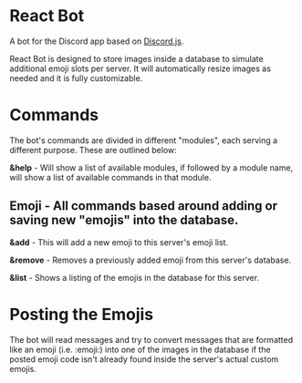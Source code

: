 # React Bot

A bot for the Discord app based on [Discord.js](https://github.com/hydrabolt/discord.js/).

React Bot is designed to store images inside a database to simulate additional emoji slots per server. It will automatically resize images as needed and it is fully customizable.

# Commands

The bot's commands are divided in different "modules", each serving a different purpose. These are outlined below:

**&help** - Will show a list of available modules, if followed by a module name, will show a list of available commands in that module.

## Emoji - All commands based around adding or saving new "emojis" into the database.

**&add** - This will add a new emoji to this server's emoji list.

**&remove** - Removes a previously added emoji from this server's database.

**&list** - Shows a listing of the emojis in the database for this server.

# Posting the Emojis

The bot will read messages and try to convert messages that are formatted like an emoji (i.e. :emoji:) into one of the images in the database if the posted emoji code isn't already found inside the server's actual custom emojis.
